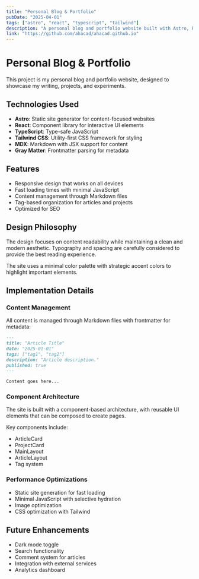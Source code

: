 ```yaml
---
title: "Personal Blog & Portfolio"
pubDate: "2025-04-01"
tags: ["astro", "react", "typescript", "tailwind"]
description: "A personal blog and portfolio website built with Astro, React, and Tailwind CSS."
link: "https://github.com/ahacad/ahacad.github.io"
---
```


# Personal Blog & Portfolio

This project is my personal blog and portfolio website, designed to showcase my writing, projects, and experiments.

## Technologies Used

- **Astro**: Static site generator for content-focused websites
- **React**: Component library for interactive UI elements
- **TypeScript**: Type-safe JavaScript
- **Tailwind CSS**: Utility-first CSS framework for styling
- **MDX**: Markdown with JSX support for content
- **Gray Matter**: Frontmatter parsing for metadata

## Features

- Responsive design that works on all devices
- Fast loading times with minimal JavaScript
- Content management through Markdown files
- Tag-based organization for articles and projects
- Optimized for SEO

## Design Philosophy

The design focuses on content readability while maintaining a clean and modern aesthetic. Typography and spacing are carefully considered to provide the best reading experience.

The site uses a minimal color palette with strategic accent colors to highlight important elements.

## Implementation Details

### Content Management

All content is managed through Markdown files with frontmatter for metadata:

```md
---
title: "Article Title"
date: "2025-01-01"
tags: ["tag1", "tag2"]
description: "Article description."
published: true
---

Content goes here...
```

### Component Architecture

The site is built with a component-based architecture, with reusable UI elements that can be composed to create pages.

Key components include:

- ArticleCard
- ProjectCard
- MainLayout
- ArticleLayout
- Tag system

### Performance Optimizations

- Static site generation for fast loading
- Minimal JavaScript with selective hydration
- Image optimization
- CSS optimization with Tailwind

## Future Enhancements

- Dark mode toggle
- Search functionality
- Comment system for articles
- Integration with external services
- Analytics dashboard
